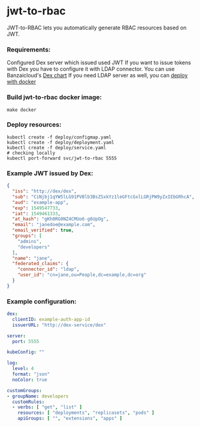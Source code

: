 # jwt-to-rbac

JWT-to-RBAC lets you automatically generate RBAC resources based on JWT.

### Requirements:
Configured Dex server which issued used JWT
If you want to issue tokens with Dex you have to configure it with LDAP connector.
You can use Banzaicloud's [Dex chart](https://github.com/banzaicloud/banzai-charts/tree/master/dex)
If you need LDAP server as well, you can [deploy with docker](https://github.com/osixia/docker-openldap) 

### Build jwt-to-rbac docker image:
```shell
make docker
```

### Deploy resources:
```shell
kubectl create -f deploy/configmap.yaml
kubectl create -f deploy/deployment.yaml
kubectl create -f deploy/service.yaml
# checking locally
kubectl port-forward svc/jwt-to-rbac 5555
```


### Example JWT issued by Dex:
```json
{
  "iss": "http://dex/dex",
  "sub": "CiNjbj1qYW5lLG91PVBlb3BsZSxkYz1leGFtcGxlLGRjPW9yZxIEbGRhcA",
  "aud": "example-app",
  "exp": 1549547733,
  "iat": 1549461333,
  "at_hash": "gKh0RG0NZ4CMUo6-g6UpOg",
  "email": "janedoe@example.com",
  "email_verified": true,
  "groups": [
    "admins",
    "developers"
  ],
  "name": "jane",
  "federated_claims": {
    "connector_id": "ldap",
    "user_id": "cn=jane,ou=People,dc=example,dc=org"
  }
}
```

### Example configuration:

```yaml
dex:
  clientID: example-auth-app-id
  issuerURL: "http://dex-service/dex"

server:
  port: 5555

kubeConfig: ""

log:
  level: 4
  format: "json"
  noColor: true

customGroups:
- groupName: developers
  customRules:
  - verbs: [ "get", "list" ]
    resources: [ "deployments", "replicasets", "pods" ]
    apiGroups: [ "", "extensions", "apps" ]
```

